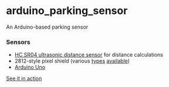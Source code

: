 # arduino_parking_sensor
An Arduino-based parking sensor

### Sensors

* [HC SR04 ultrasonic distance sensor](https://www.amazon.com/gp/product/B01GNEHJNC/ref=ppx_yo_dt_b_asin_title_o02_s00?ie=UTF8&psc=1) for distance calculations
* 2812-style pixel shield (various [types](https://www.amazon.com/gp/product/B01E8LZD58/ref=ppx_yo_dt_b_asin_title_o00_s00?ie=UTF8&psc=1) [available](https://www.adafruit.com/product/1430))
* [Arduino Uno](https://store.arduino.cc/usa/arduino-uno-rev3)

[See it in action](https://mirum.org/assets/parking_sensor.mov)
